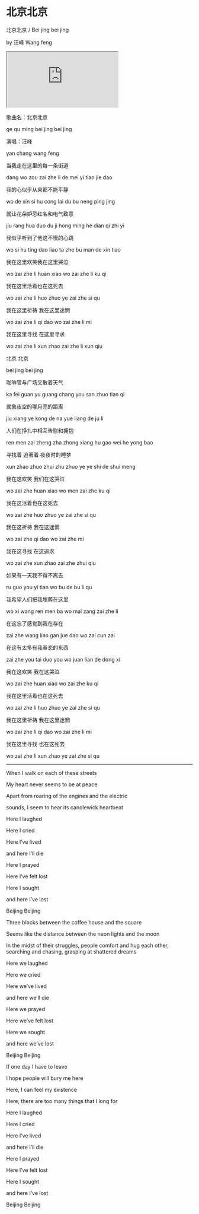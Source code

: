 # 北京北京

北京北京 / Bei jing bei jing

by 汪峰 Wang feng

<div class="video-container">
  <iframe
  src="https://www.youtube.com/embed/0oZn1M50Uw0"
  allowfullscreen="allowfullscreen">
  </iframe>
</div>

歌曲名：北京北京

ge qu ming bei jing bei jing

演唱：汪峰

yan chang wang feng

当我走在这里的每一条街道

dang wo zou zai zhe li de mei yi tiao jie dao

我的心似乎从来都不能平静

wo de xin si hu cong lai du bu neng ping jing

就让花朵妒忌红名和电气致意

jiu rang hua duo du ji hong ming he dian qi zhi yi

我似乎听到了他这不慢的心跳

wo si hu ting dao liao ta zhe bu man de xin tiao

我在这里欢笑我在这里哭泣

wo zai zhe li huan xiao wo zai zhe li ku qi

我在这里活着也在这死去

wo zai zhe li huo zhuo ye zai zhe si qu

我在这里祈祷 我在这里迷惘

wo zai zhe li qi dao wo zai zhe li mi

我在这里寻找 在这里寻求

wo zai zhe li xun zhao zai zhe li xun qiu

北京 北京

bei jing bei jing

咖啡管与广场又散着天气

ka fei guan yu guang chang you san zhuo tian qi

就象夜空的哪月亮的距离

jiu xiang ye kong de na yue liang de ju li

人们在挣扎中相互告慰和拥抱

ren men zai zheng zha zhong xiang hu gao wei he yong bao

寻找着 追著着 夜夜时的睡梦

xun zhao zhuo zhui zhu zhuo ye ye shi de shui meng

我在这欢笑 我们在这哭泣

wo zai zhe huan xiao wo men zai zhe ku qi

我在这活着也在这死去

wo zai zhe huo zhuo ye zai zhe si qu

我在这祈祷 我在这迷惘

wo zai zhe qi dao wo zai zhe mi

我在这寻找 在这追求

wo zai zhe xun zhao zai zhe zhui qiu

如果有一天我不得不离去

ru guo you yi tian wo bu de bu li qu

我希望人们把我埋葬在这里

wo xi wang ren men ba wo mai zang zai zhe li

在这忘了感觉到我在存在

zai zhe wang liao gan jue dao wo zai cun zai

在这有太多有我眷恋的东西

zai zhe you tai duo you wo juan lian de dong xi

我在这欢笑 我在这哭泣

wo zai zhe huan xiao wo zai zhe ku qi

我在这里活着也在这死去

wo zai zhe li huo zhuo ye zai zhe si qu

我在这里祈祷 我在这里迷惘

wo zai zhe li qi dao wo zai zhe li mi

我在这里寻找 也在这死去

wo zai zhe li xun zhao ye zai zhe si qu

---

When I walk on each of these streets

My heart never seems to be at peace

Apart from roaring of the engines and the electric

sounds, I seem to hear its candlewick heartbeat


Here I laughed

Here I cried

Here I’ve lived

and here I’ll die

Here I prayed

Here I’ve felt lost

Here I sought

and here I’ve lost



Beijing Beijing



Three blocks between the coffee house and the square

Seems like the distance between the neon lights and the moon

In the midst of their struggles, people comfort and hug each other, searching and chasing, grasping at shattered dreams



Here we laughed

Here we cried

Here we’ve lived

and here we’ll die

Here we prayed

Here we’ve felt lost

Here we sought

and here we’ve lost



Beijing Beijing



If one day I have to leave

I hope people will bury me here

Here, I can feel my existence

Here, there are too many things that I long for



Here I laughed

Here I cried

Here I’ve lived

and here I’ll die

Here I prayed

Here I’ve felt lost

Here I sought

and here I’ve lost



Beijing Beijing
